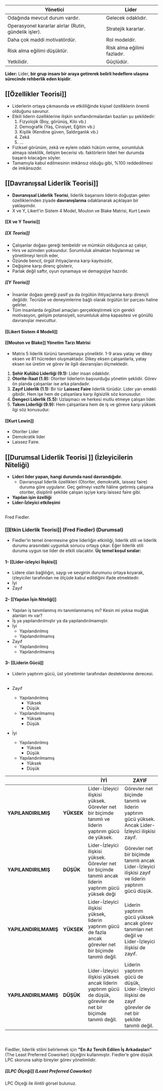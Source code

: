
| Yönetici                                              | Lider                       |
| ----------------------------------------------------- | --------------------------- |
| Odağında mevcut durum vardır.                         | Gelecek odaklıdır.          |
| Operasyonel kararlar alırlar (Rutin, gündelik işler). | Stratejik kararlar.         |
| Daha çok maddi motivatördür.                          | Rol modeldir.               |
| Risk alma eğilimi düşüktür.                           | Risk alma eğilimi fazladır. |
| Yetkilidir.                                           | Güçlüdür.                   |
**Lider:** Lider, **bir grup insanı bir araya getirerek belirli hedeflere ulaşma sürecinde rehberlik eden kişidir**.

## [[Özellikler Teorisi]] 
- Liderlerin ortaya çıkmasında ve etkililiğinde kişisel özelliklerin önemli olduğunu savunur.
- Etkili liderin özelliklerine ilişkin sınıflandırmalardan bazıları şu şekildedir:
	1. Fizyolojik (Boy, görünüş, Kilo vb.) 
	2. Demografik (Yaş, Cinsiyet, Eğitim vb.) 
	3. Kişilik (Kendine güven, Saldırganlık vb.) 
	4. Zekâ 
	5. ...
- Fiziksel görünüm, zekâ ve eylem odaklı hüküm verme, sorumluluk almaya isteklilik, iletişim becerisi vb. faktörlerin lideri her durumda başarılı kılacağını söyler.
- Tamamıyla kabul edilmesinin imkânsız olduğu gibi, %100 reddedilmesi de imkânsızdır.
## [[Davranışsal Liderlik Teorisi]]
- **Davranışsal Liderlik Teorisi**, liderlik başarısını liderin doğuştan gelen özelliklerinden ziyade **davranışlarına** odaklanarak açıklayan bir yaklaşımdır.
- X ve Y, Likert'in Sistem 4 Model, Mouton ve Blake Matrisi, Kurt Lewin
#### [[X ve Y Teorisi]]
##### [[X Teorisi]]
- Çalışanlar doğası gereği tembeldir ve mümkün olduğunca az çalışır, 
- Hırs ve azimden yoksundur. Sorumluluk almaktan hoşlanmaz ve yönetilmeyi tercih eder, 
- Özünde bencil, örgüt ihtiyaçlarına karşı kayıtsızdır, 
- Değişime karşı direnç gösterir, 
- Parlak değil saftır, oyun oynamaya ve demagojiye hazırdır.
##### [[Y Teorisi]]
- İnsanlar doğası gereği pasif ya da örgütün ihtiyaçlarına karşı dirençli değildir. Tecrübe ve deneyimlerine bağlı olarak örgütün bir parçası haline gelirler. 
- Tüm insanlarda örgütsel amaçları gerçekleştirmek için gerekli motivasyon, gelişim potansiyeli, sorumluluk alma kapasitesi ve gönüllü davranışlar mevcuttur.
#### [[Likert Sistem 4 Modeli]]
#### [[Mouton ve Blake]] Yönetim Tarzı Matrisi
- Matris 5 liderlik türünü tanımlamaya yöneliktir. 1-9 arası yatay ve dikey eksen ve 81 hücreden oluşmaktadır. Dikey eksen çalışanlarla, yatay eksen ise üretim ve görev ile ilgili davranışları ölçmektedir.
	
1. **Şehir Kulübü Liderliği (9.1):** Lider insan odaklıdır. 
2. **Otorite-İtaat (1.9):** Otoriter liderlerin başvurduğu yönetim şeklidir. Görev ön planda çalışanlar ise arka plandadır. 
3. **Zayıf Liderlik (1.1):** Bir tür **Laissez Faire** liderlik türüdür. Lider yarı emekli gibidir. Hem işe hem de çalışanlara karşı ilgisizlik söz konusudur. 
4. **Dengeci Liderlik (5.5):** Uzlaşmacı ve herkesi mutlu etmeye çalışan lider. 
5. **Takım Liderliği (9.9):** Hem çalışanlara hem de iş ve göreve karşı yüksek ilgi söz konusudur. 
#### [[Kurt Lewin]]
- Otoriter Lider
- Demokratik lider
- Laissez Faire.
## [[Durumsal Liderlik Teorisi ]]  (İzleyicilerin Niteliği)
- **Lideri lider yapan, hangi durumda nasıl davrandığıdır.** 
	- Davranışsal liderlik özellikleri (Otoriter, demokratik, laissez faire) duruma göre uygulanır. Geç gelmeyi vazife hâline getirmiş çalışana otoriter, disiplinli şekilde çalışan işçiye karşı laissez faire gibi.
- **Yapılan işin özelliği**
- **Lider-İzleyici etkileşimi**
<BR>
Fred Fiedler.

### [[Etkin Liderlik Teorisi]] (Fred Fiedler) (Durumsal)
- Fiedler’in temel önermesine göre liderliğin etkinliği, liderlik stili ve liderlik durumu arasındaki uygunluk sonucu ortaya çıkar. Eğer liderlik stili duruma uygun ise lider de etkili olacaktır.
**Üç temel koşul sıralar:**
#### 1- [[Lider-izleyici İlişkisi]]
- Lidere olan bağlılığın, saygı ve sevginin durumunu ortaya koyarak, izleyiciler tarafından ne ölçüde kabul edildiğini ifade etmektedir.
- İyi
- Zayıf
#### 2- [[Yapılan İşin Niteliği]]
- Yapılan iş tanımlanmış mı tanımlanmamış mı? Kesin mi yoksa muğlak alanları mı var?
- İş ya yapılandırılmıştır ya da yapılandırılmamıştır.
- İyi
	- Yapılandırılmış
	- Yapılandırılmamış
- Zayıf
	- Yapılandırılmış
	- Yapılandırılmamış
#### 3- [[Liderin Gücü]]
- Liderin yaptırım gücü, üst yönetimler tarafından desteklenme derecesi.
<br> <br>

- Zayıf 
	- Yapılandırılmış
		- Yüksek
		- Düşük
	- Yapılandırılmamış
		- Yüksek
		- Düşük
- İyi
	- Yapılandırılmış
		- Yüksek
		- Düşük
	- Yapılandırılmamış
		- Yüksek
		- Düşük




|                       |            | **İYİ**                                                                                                         | **ZAYIF**                                                                                                   |
| --------------------- | ---------- | --------------------------------------------------------------------------------------------------------------- | ----------------------------------------------------------------------------------------------------------- |
| **YAPILANDIRILMIŞ**   | **YÜKSEK** | Lider-İzleyici ilişkisi yüksek. Görevler net bir biçimde tanımlı ve liderin yaptırım gücü de yüksek.            | Görevler net biçimde tanımlı ve liderin yaptırım gücü yüksek. Ancak Lider-İzleyici ilişkisi zayıf.          |
| **YAPILANDIRILMIŞ**   | **DÜŞÜK**  | Lider-İzleyici ilişkisi yüksek. Görevler net bir biçimde tanımlı ancak liderin yaptırım gücü yüksek deği        | Görevler net bir biçimde tanımlı ancak Lider-İzleyici ilişkisi zayıf ve liderin yaptırım gücü düşük.        |
| **YAPILANDIRILMAMIŞ** | **YÜKSEK** | Lider-İzleyici ilişkisi yüksek, liderin yaptırım gücü de fazla ancak görevler net bir biçimde tanımlı değil.    | Liderin yaptırım gücü yüksek ancak görev tanımları net değil ve Lider-İzleyici ilişkisi de zayıf.           |
| **YAPILANDIRILMAMIŞ** | **DÜŞÜK**  | Lider-İzleyici ilişkisi yüksek ancak liderin yaptırım gücü de düşük, görevler de net bir biçimde tanımlı değil. | Liderin yaptırım gücü de düşük, Lider-İzleyici ilişkisi de zayıf görevler de net bir şekilde tanımlı değil. |
#### <br>
Fiedller, liderlik stilini belirlemek için **"En Az Tercih Edilen İş Arkadaşları"** (The Least Preferred Coworker) ölçeğini kullanmıştır. Fiedler’e göre düşük LPC skoruna sahip bireyler görev yönelimlidir.
##### [[LPC Ölçeği]] (Least Preferred Coworker)

LPC Ölçeği ile ilintili görsel bulunuz.